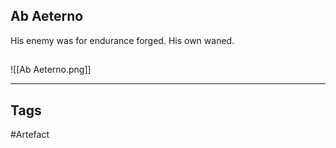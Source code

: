 ## Ab Aeterno
His enemy was for endurance forged. His own waned.
## 
![[Ab Aeterno.png]]

---
## Tags
#Artefact